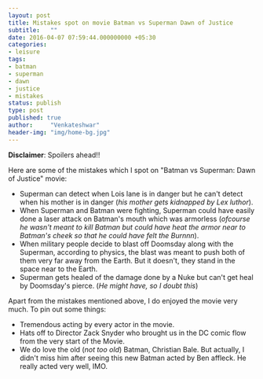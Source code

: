 ```yaml
---
layout: post
title: Mistakes spot on movie Batman vs Superman Dawn of Justice
subtitle:   ""
date: 2016-04-07 07:59:44.000000000 +05:30
categories:
- leisure
tags:
- batman
- superman
- dawn
- justice
- mistakes
status: publish
type: post
published: true
author:     "Venkateshwar"
header-img: "img/home-bg.jpg"
---
```



**Disclaimer**: Spoilers ahead!!

Here are some of the mistakes which I spot on "Batman vs Superman: Dawn of Justice" movie:

- Superman can detect when Lois lane is in danger but he can't detect when his mother is in danger (_his mother gets kidnapped by Lex luthor_).
- When Superman and Batman were fighting, Superman could have easily done a laser attack on Batman's mouth which was armorless (_ofcourse he wasn't meant to kill Batman but could have heat the armor near to Batman's cheek so that he could have felt the Burnnn_).
- When military people decide to blast off Doomsday along with the Superman, according to physics, the blast was meant to push both of them very far away from the Earth. But it doesn't, they stand in the space near to the Earth.
- Superman gets healed of the damage done by a Nuke but can't get heal by Doomsday's pierce. (_He might have, so I doubt this_)

Apart from the mistakes mentioned above, I do enjoyed the movie very much. To pin out some things:

- Tremendous acting by every actor in the movie.
- Hats off to Director Zack Snyder who brought us in the DC comic flow from the very start of the Movie.
- We do love the old (_not too old_) Batman, Christian Bale. But actually, I didn't miss him after seeing this new Batman acted by Ben affleck. He really acted very well, IMO.
